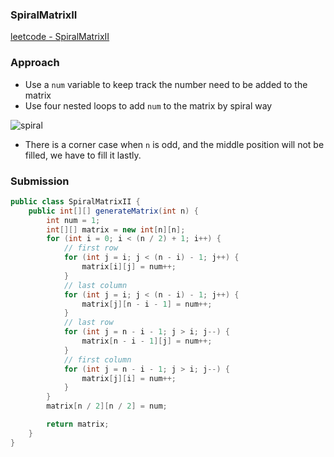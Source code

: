 ### SpiralMatrixII

[leetcode - SpiralMatrixII](https://leetcode.com/problems/spiral-matrix-ii/)

### Approach

- Use a `num` variable to keep track the number need to be added to the matrix
- Use four nested loops to add `num` to the matrix by spiral way

![spiral](https://assets.leetcode.com/uploads/2020/11/13/spiraln.jpg)

- There is a corner case when `n` is odd, and the middle position will not be filled, we have to fill it lastly.
### Submission

```java
public class SpiralMatrixII {
    public int[][] generateMatrix(int n) {
        int num = 1;
        int[][] matrix = new int[n][n];
        for (int i = 0; i < (n / 2) + 1; i++) {
            // first row
            for (int j = i; j < (n - i) - 1; j++) {
                matrix[i][j] = num++;
            }
            // last column
            for (int j = i; j < (n - i) - 1; j++) {
                matrix[j][n - i - 1] = num++;
            }
            // last row
            for (int j = n - i - 1; j > i; j--) {
                matrix[n - i - 1][j] = num++;
            }
            // first column
            for (int j = n - i - 1; j > i; j--) {
                matrix[j][i] = num++;
            }
        }
        matrix[n / 2][n / 2] = num;

        return matrix;
    }
}
```
